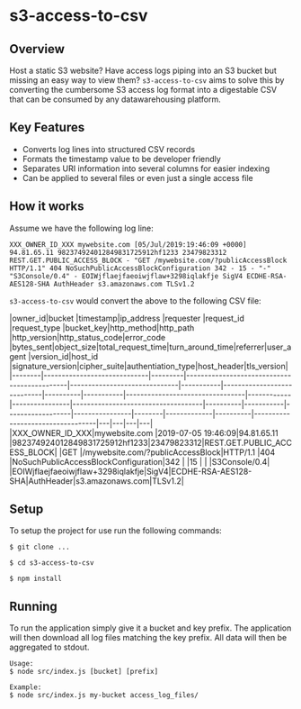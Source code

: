 s3-access-to-csv
================

## Overview

Host a static S3 website? Have access logs piping into an S3 bucket but missing an easy way to view them?
`s3-access-to-csv` aims to solve this by converting the cumbersome S3 access log format into a digestable CSV
that can be consumed by any datawarehousing platform.

## Key Features

- Converts log lines into structured CSV records
- Formats the timestamp value to be developer friendly
- Separates URI information into several columns for easier indexing
- Can be applied to several files or even just a single access file

## How it works

Assume we have the following log line:
```
XXX_OWNER_ID_XXX mywebsite.com [05/Jul/2019:19:46:09 +0000] 94.81.65.11 982374924012849831725912hf1233 23479823312 REST.GET.PUBLIC_ACCESS_BLOCK - "GET /mywebsite.com/?publicAccessBlock HTTP/1.1" 404 NoSuchPublicAccessBlockConfiguration 342 - 15 - "-" "S3Console/0.4" - EOIWjflaejfaeoiwjflaw+3298iqlakfje SigV4 ECDHE-RSA-AES128-SHA AuthHeader s3.amazonaws.com TLSv1.2
```

`s3-access-to-csv` would convert the above to the following CSV file:

|owner_id|bucket                       |timestamp|ip_address                                   |requester                     |request_id |request_type                |bucket_key|http_method|http_path                        |http_version|http_status_code|error_code                          |bytes_sent|object_size|total_request_time|turn_around_time|referrer|user_agent   |version_id|host_id                           |signature_version|cipher_suite|authentiation_type|host_header|tls_version|
|--------|-----------------------------|---------|---------------------------------------------|------------------------------|-----------|----------------------------|----------|-----------|---------------------------------|------------|----------------|------------------------------------|----------|-----------|------------------|----------------|--------|-------------|----------|----------------------------------|---|---|---|---|
|XXX_OWNER_ID_XXX|mywebsite.com                 |2019-07-05 19:46:09|94.81.65.11                                  |982374924012849831725912hf1233|23479823312|REST.GET.PUBLIC_ACCESS_BLOCK|          |GET        |/mywebsite.com/?publicAccessBlock|HTTP/1.1    |404             |NoSuchPublicAccessBlockConfiguration|342       |           |15                |                |        |S3Console/0.4|          |EOIWjflaejfaeoiwjflaw+3298iqlakfje|SigV4|ECDHE-RSA-AES128-SHA|AuthHeader|s3.amazonaws.com|TLSv1.2|

## Setup

To setup the project for use run the following commands:

```
$ git clone ...

$ cd s3-access-to-csv

$ npm install
```

## Running

To run the application simply give it a bucket and key prefix. The application will then download all log files matching
the key prefix. All data will then be aggregated to stdout.

```
Usage:
$ node src/index.js [bucket] [prefix]

Example:
$ node src/index.js my-bucket access_log_files/
```


